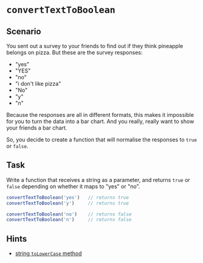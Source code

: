 # `convertTextToBoolean`

## Scenario

You sent out a survey to your friends to find out if they think pineapple belongs on pizza. But these are the survey responses:
- "yes"
- "YES"
- "no"
- "i don't like pizza"
- "No"
- "y"
- "n"

Because the responses are all in different formats, this makes it impossible for you to turn the data into a bar chart. And you really, really want to show your friends a bar chart.

So, you decide to create a function that will normalise the responses to `true` or `false`.

## Task

Write a function that receives a string as a parameter, and returns `true` or `false` depending on whether it maps to "yes" or "no".

```js
convertTextToBoolean('yes')   // returns true
convertTextToBoolean('y')     // returns true

convertTextToBoolean('no')    // returns false
convertTextToBoolean('n')     // returns false
```

## Hints

- [string `toLowerCase` method](https://devdocs.io/javascript/global_objects/string/tolowercase)